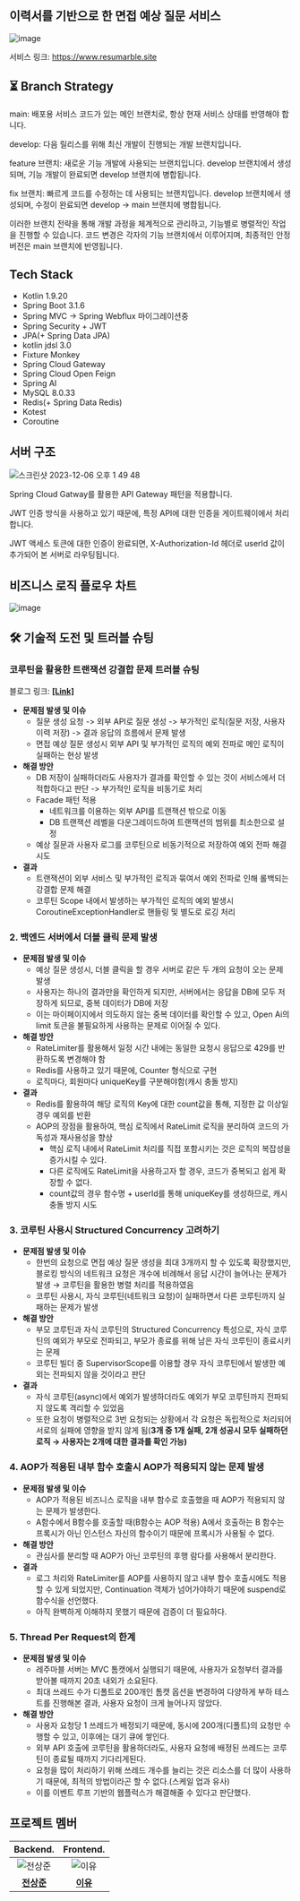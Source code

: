 ## 이력서를 기반으로 한 면접 예상 질문 서비스
![image](https://github.com/Resumarble/Resumarble-Backend/assets/93868431/bfef20b9-235a-4eba-9030-1a536b0ab38a)

서비스 링크: https://www.resumarble.site

## ⏳ Branch Strategy

main: 배포용 서비스 코드가 있는 메인 브랜치로, 항상 현재 서비스 상태를 반영해야 합니다.

develop: 다음 릴리스를 위해 최신 개발이 진행되는 개발 브랜치입니다.

feature 브랜치: 새로운 기능 개발에 사용되는 브랜치입니다. develop 브랜치에서 생성되며, 기능 개발이 완료되면 develop 브랜치에 병합됩니다.

fix 브랜치: 빠르게 코드를 수정하는 데 사용되는 브랜치입니다. develop 브랜치에서 생성되며, 수정이 완료되면 develop -> main 브랜치에 병합됩니다.

이러한 브랜치 전략을 통해 개발 과정을 체계적으로 관리하고, 기능별로 병렬적인 작업을 진행할 수 있습니다. 코드 변경은 각자의 기능 브랜치에서 이루어지며, 최종적인 안정 버전은 main 브랜치에 반영됩니다.

## Tech Stack

- Kotlin 1.9.20
- Spring Boot 3.1.6
- Spring MVC -> Spring Webflux 마이그레이션중
- Spring Security + JWT
- JPA(+ Spring Data JPA)
- kotlin jdsl 3.0
- Fixture Monkey
- Spring Cloud Gateway
- Spring Cloud Open Feign
- Spring AI
- MySQL 8.0.33
- Redis(+ Spring Data Redis)
- Kotest
- Coroutine

## 서버 구조

![스크린샷 2023-12-06 오후 1 49 48](https://github.com/Resumarble/Resumarble-Backend/assets/93868431/938c5ef7-a3c1-454c-96b1-17a6e4dc743a)

Spring Cloud Gatway를 활용한 API Gateway 패턴을 적용합니다.

JWT 인증 방식을 사용하고 있기 때문에, 특정 API에 대한 인증을 게이트웨이에서 처리합니다.

JWT 액세스 토큰에 대한 인증이 완료되면, X-Authorization-Id 헤더로 userId 값이 추가되어 본 서버로 라우팅됩니다.

## 비즈니스 로직 플로우 차트

![image](https://github.com/Resumarble/Resumarble-Backend/assets/93868431/93a1c481-bdc9-4c46-be09-824cc827381a)

## **🛠️** 기술적 도전 및 트러블 슈팅

### **코루틴을 활용한 트랜잭션 강결합 문제 트러블 슈팅**

블로그 링크: **[[Link]](https://waveofmymind.github.io/posts/about-coroutine/)**

- **문제점 발생 및 이슈**
    - 질문 생성 요청 -> 외부 API로 질문 생성 -> 부가적인 로직(질문 저장, 사용자 이력 저장) -> 결과 응답의 흐름에서 문제 발생
    - 면접 예상 질문 생성시 외부 API 및 부가적인 로직의 예외 전파로 메인 로직이 실패하는 현상 발생
- **해결 방안**
    - DB 저장이 실패하더라도 사용자가 결과를 확인할 수 있는 것이 서비스에서 더 적합하다고 판단 -> 부가적인 로직을 비동기로 처리
    - Facade 패턴 적용
        - 네트워크를 이용하는 외부 API를 트랜잭션 밖으로 이동
        - DB 트랜잭션 레벨을 다운그레이드하여 트랜잭션의 범위를 최소한으로 설정
    - 예상 질문과 사용자 로그를 코루틴으로 비동기적으로 저장하여 예외 전파 해결 시도
- **결과**
    - 트랜잭션이 외부 서비스 및 부가적인 로직과 묶여서 예외 전파로 인해 롤백되는 강결합 문제 해결
    - 코루틴 Scope 내에서 발생하는 부가적인 로직의 예외 발생시 CoroutineExceptionHandler로 핸들링 및 별도로 로깅 처리
 
### 2. 백엔드 서버에서 더블 클릭 문제 발생

- **문제점 발생 및 이슈**
    - 예상 질문 생성시, 더블 클릭을 할 경우 서버로 같은 두 개의 요청이 오는 문제 발생
    - 사용자는 하나의 결과만을 확인하게 되지만, 서버에서는 응답을 DB에 모두 저장하게 되므로, 중복 데이터가 DB에 저장
    - 이는 마이페이지에서 의도하지 않는 중복 데이터를 확인할 수 있고, Open Ai의 limit 토큰을 불필요하게 사용하는 문제로 이어질 수 있다.
- **해결 방안**
    - RateLimiter를 활용해서 일정 시간 내에는 동일한 요청시 응답으로 429를 반환하도록 변경해야 함
    - Redis를 사용하고 있기 때문에, Counter 형식으로 구현
    - 로직마다, 회원마다 uniqueKey를 구분해야함(캐시 충돌 방지)
- **결과**
    - Redis를 활용하여 해당 로직의 Key에 대한 count값을 통해, 지정한 값 이상일 경우 예외를 반환
    - AOP의 장점을 활용하여, 핵심 로직에서 RateLimit 로직을 분리하여 코드의 가독성과 재사용성을 향상
        - 핵심 로직 내에서 RateLimit 처리를 직접 포함시키는 것은 로직의 복잡성을 증가시킬 수 있다.
        - 다른 로직에도 RateLimit을 사용하고자 할 경우, 코드가 중복되고 쉽게 확장할 수 없다.
        - count값의 경우 함수명 + userId를 통해 uniqueKey를 생성하므로, 캐시 충돌 방지 시도

### 3. 코루틴 사용시 Structured Concurrency 고려하기

- **문제점 발생 및 이슈**
    - 한번의 요청으로 면접 예상 질문 생성을 최대 3개까지 할 수 있도록 확장했지만, 블로킹 방식의 네트워크 요청은 개수에 비례해서 응답 시간이 늘어나는 문제가 발생 → 코루틴을 활용한 병렬 처리를 적용하였음
    - 코루틴 사용시, 자식 코루틴(네트워크 요청)이 실패하면서 다른 코루틴까지 실패하는 문제가 발생
- **해결 방안**
    - 부모 코루틴과 자식 코루틴의 Structured Concurrency 특성으로, 자식 코루틴의 예외가 부모로 전파되고, 부모가 종료를 위해 남은 자식 코루틴이 종료시키는 문제
    - 코루틴 빌더 중 SupervisorScope를 이용할 경우 자식 코루틴에서 발생한 예외는 전파되지 않을 것이라고 판단
- **결과**
    - 자식 코루틴(async)에서 예외가 발생하더라도 예외가 부모 코루틴까지 전파되지 않도록 격리할 수 있었음
    - 또한 요청이 병렬적으로 3번 요청되는 상황에서 각 요청은 독립적으로 처리되어 서로의 실패에 영향을 받지 않게 됨(**3개 중 1개 실패, 2개 성공시 모두 실패하던 로직 → 사용자는 2개에 대한 결과를 확인 가능)**
 
### 4. AOP가 적용된 내부 함수 호출시 AOP가 적용되지 않는 문제 발생

- **문제점 발생 및 이슈**
    - AOP가 적용된 비즈니스 로직을 내부 함수로 호출했을 때 AOP가 적용되지 않는 문제가 발생한다.
    - A함수에서 B함수를 호출할 때(B함수는 AOP 적용) A에서 호출하는 B 함수는 프록시가 아닌 인스턴스 자신의 함수이기 때문에 프록시가 사용될 수 없다.
- **해결 방안**
    - 관심사를 분리할 때 AOP가 아닌 코루틴의 후행 람다를 사용해서 분리한다.
- **결과**
    - 로그 처리와 RateLimiter를 AOP를 사용하지 않고 내부 함수 호출시에도 적용할 수 있게 되었지만, Continuation 객체가 넘어가야하기 때문에 suspend로 함수식을 선언했다.
    - 아직 완벽하게 이해하지 못했기 때문에 검증이 더 필요하다.

### 5. Thread Per Request의 한계

- **문제점 발생 및 이슈**
    - 레주마블 서버는 MVC 톰캣에서 실행되기 때문에, 사용자가 요청부터 결과를 받아볼 때까지 20초 내외가 소요된다.
    - 최대 쓰레드 수가 디폴트로 200개인 톰캣 옵션을 변경하여 다양하게 부하 테스트를 진행해본 결과, 사용자 요청이 크게 늘어나지 않았다.
- **해결 방안**
    - 사용자 요청당 1 쓰레드가 배정되기 때문에, 동시에 200개(디폴트)의 요청만 수행할 수 있고, 이후에는 대기 큐에 쌓인다.
    - 외부 API 호출에 코루틴을 활용하더라도, 사용자 요청에 배정된 쓰레드는 코루틴이 종료될 때까지 기다리게된다.
    - 요청을 많이 처리하기 위해 쓰레드 개수를 늘리는 것은 리소스를 더 많이 사용하기 때문에, 최적의 방법이라곤 할 수 없다.(스케일 업과 유사)
    - 이를 이벤트 루프 기반의 웹플럭스가 해결해줄 수 있다고 판단했다. 

## 프로젝트 멤버
| Backend. | Frontend. |
|:---:|:---:|
| ![전상준](https://avatars.githubusercontent.com/u/93868431?v=4) | ![이유](https://avatars.githubusercontent.com/u/48672106?v=4)
| [**전상준**](https://github.com/waveofmymind) | [**이유**](https://github.com/ReturnReason)
